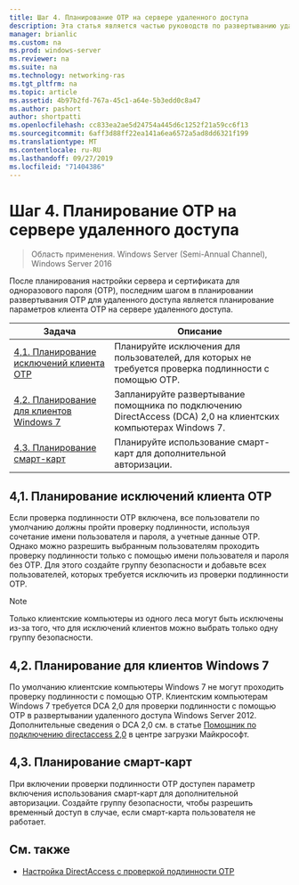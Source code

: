 ```yaml
---
title: Шаг 4. Планирование OTP на сервере удаленного доступа
description: Эта статья является частью руководств по развертыванию удаленного доступа с помощью проверки подлинности OTP в Windows Server 2016.
manager: brianlic
ms.custom: na
ms.prod: windows-server
ms.reviewer: na
ms.suite: na
ms.technology: networking-ras
ms.tgt_pltfrm: na
ms.topic: article
ms.assetid: 4b97b2fd-767a-45c1-a64e-5b3edd0c8a47
ms.author: pashort
author: shortpatti
ms.openlocfilehash: cc833ea2ae5d24754a445d6c1252f21a59cc6f13
ms.sourcegitcommit: 6aff3d88ff22ea141a6ea6572a5ad8dd6321f199
ms.translationtype: MT
ms.contentlocale: ru-RU
ms.lasthandoff: 09/27/2019
ms.locfileid: "71404386"
---
```

# <a name="step-4-plan-for-otp-on-the-remote-access-server"></a>Шаг 4. Планирование OTP на сервере удаленного доступа

>Область применения. Windows Server (Semi-Annual Channel), Windows Server 2016

После планирования настройки сервера и сертификата для одноразового пароля (OTP), последним шагом в планировании развертывания OTP для удаленного доступа является планирование параметров клиента OTP на сервере удаленного доступа.  
  
|Задача|Описание|  
|----|--------|  
|[4,1. Планирование исключений клиента OTP](#bkmk_4_1_Exemptions)|Планируйте исключения для пользователей, для которых не требуется проверка подлинности с помощью OTP.|  
|[4,2. Планирование для клиентов Windows 7](#bkmk_4_2_Win7)|Запланируйте развертывание помощника по подключению DirectAccess (DCA) 2,0 на клиентских компьютерах Windows 7.|  
|[4,3. Планирование смарт-карт](#BKMK_smartcard)|Планируйте использование смарт-карт для дополнительной авторизации.|  
  
## <a name="bkmk_4_1_Exemptions"></a>4,1. Планирование исключений клиента OTP  
Если проверка подлинности OTP включена, все пользователи по умолчанию должны пройти проверку подлинности, используя сочетание имени пользователя и пароля, а учетные данные OTP. Однако можно разрешить выбранным пользователям проходить проверку подлинности только с помощью имени пользователя и пароля без OTP. Для этого создайте группу безопасности и добавьте всех пользователей, которых требуется исключить из проверки подлинности OTP.  
  
> [!NOTE]  
> Только клиентские компьютеры из одного леса могут быть исключены из-за того, что для исключений клиентов можно выбрать только одну группу безопасности.  
  
## <a name="bkmk_4_2_Win7"></a>4,2. Планирование для клиентов Windows 7  
По умолчанию клиентские компьютеры Windows 7 не могут проходить проверку подлинности с помощью OTP.  Клиентским компьютерам Windows 7 требуется DCA 2,0 для проверки подлинности с помощью OTP в развертывании удаленного доступа Windows Server 2012. Дополнительные сведения о DCA 2,0 см. в статье [Помощник по подключению directaccess 2,0](https://go.microsoft.com/fwlink/?LinkId=253699) в центре загрузки Майкрософт.  
  
## <a name="BKMK_smartcard"></a>4,3. Планирование смарт-карт  
При включении проверки подлинности OTP доступен параметр включения использования смарт-карт для дополнительной авторизации. Создайте группу безопасности, чтобы разрешить временный доступ в случае, если смарт-карта пользователя не работает.  
  
## <a name="BKMK_Links"></a>См. также  
  
-   [Настройка DirectAccess с проверкой подлинности OTP](https://technet.microsoft.com/windows-server-docs/networking/remote-access/ras/otp/deploy-ra-otp)  
  


